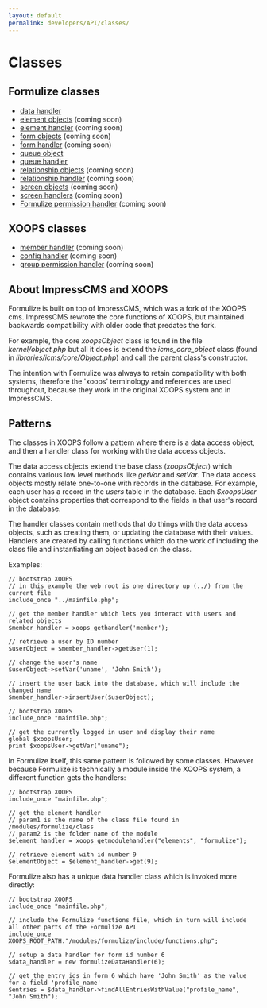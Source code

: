 ```yaml
---
layout: default
permalink: developers/API/classes/
---
```


# Classes

## Formulize classes

* [data handler](../classes/data_handler/)
* [element objects](../classes/element_objects/) (coming soon)
* [element handler](../classes/element_handler/) (coming soon)
* [form objects](../classes/form_objects/) (coming soon)
* [form handler](../classes/form_handler/) (coming soon)
* [queue object](../classes/queue_object)
* [queue handler](../classes/queue_handler)
* [relationship objects](../classes/relationship_objects/) (coming soon)
* [relationship handler](../classes/relationship_handler/) (coming soon)
* [screen objects](../classes/screen_objects/) (coming soon)
* [screen handlers](../classes/screen_handler/) (coming soon)
* [Formulize permission handler](../classes/formulize_permission_handler/) (coming soon)

## XOOPS classes

* [member handler](../classes/member_handler/) (coming soon)
* [config handler](../classes/config_handler/) (coming soon)
* [group permission handler](../classes/group_permission_handler/) (coming soon)

## About ImpressCMS and XOOPS

Formulize is built on top of ImpressCMS, which was a fork of the XOOPS cms. ImpressCMS rewrote the core functions of XOOPS, but maintained backwards compatibility with older code that predates the fork. 

For example, the core _xoopsObject_ class is found in the file _kernel/object.php_ but all it does is extend the _icms_core_object_ class (found in _libraries/icms/core/Object.php_) and call the parent class's constructor.

The intention with Formulize was always to retain compatibility with both systems, therefore the 'xoops' terminology and references are used throughout, because they work in the original XOOPS system and in ImpressCMS.

## Patterns

The classes in XOOPS follow a pattern where there is a data access object, and then a handler class for working with the data access objects.

The data access objects extend the base class (_xoopsObject_) which contains various low level methods like _getVar_ and _setVar_. The data access objects mostly relate one-to-one with records in the database. For example, each user has a record in the _users_ table in the database. Each _$xoopsUser_ object contains properties that correspond to the fields in that user's record in the database.

The handler classes contain methods that do things with the data access objects, such as creating them, or updating the database with their values. Handlers are created by calling functions which do the work of including the class file and instantiating an object based on the class.

Examples:

~~~
// bootstrap XOOPS
// in this example the web root is one directory up (../) from the current file
include_once "../mainfile.php"; 

// get the member handler which lets you interact with users and related objects
$member_handler = xoops_gethandler('member');

// retrieve a user by ID number
$userObject = $member_handler->getUser(1);

// change the user's name
$userObject->setVar('uname', 'John Smith');

// insert the user back into the database, which will include the changed name
$member_handler->insertUser($userObject);
~~~

~~~
// bootstrap XOOPS
include_once "mainfile.php";

// get the currently logged in user and display their name
global $xoopsUser;
print $xoopsUser->getVar("uname");
~~~

In Formulize itself, this same pattern is followed by some classes. However because Formulize is technically a module inside the XOOPS system, a different function gets the handlers:

~~~
// bootstrap XOOPS
include_once "mainfile.php";

// get the element handler
// param1 is the name of the class file found in /modules/formulize/class
// param2 is the folder name of the module
$element_handler = xoops_getmodulehandler("elements", "formulize");

// retrieve element with id number 9
$elementObject = $element_handler->get(9);
~~~

Formulize also has a unique data handler class which is invoked more directly:

~~~
// bootstrap XOOPS
include_once "mainfile.php";

// include the Formulize functions file, which in turn will include all other parts of the Formulize API
include_once XOOPS_ROOT_PATH."/modules/formulize/include/functions.php";

// setup a data handler for form id number 6
$data_handler = new formulizeDataHandler(6);

// get the entry ids in form 6 which have 'John Smith' as the value for a field 'profile_name'
$entries = $data_handler->findAllEntriesWithValue("profile_name", "John Smith");
~~~





